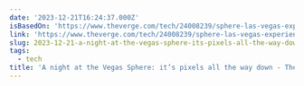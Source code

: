 ```yaml
---
date: '2023-12-21T16:24:37.000Z'
isBasedOn: 'https://www.theverge.com/tech/24008239/sphere-las-vegas-experience-u2-screen'
link: 'https://www.theverge.com/tech/24008239/sphere-las-vegas-experience-u2-screen'
slug: 2023-12-21-a-night-at-the-vegas-sphere-its-pixels-all-the-way-down-the-verge
tags:
  - tech
title: 'A night at the Vegas Sphere: it’s pixels all the way down - The Verge'
---
```


